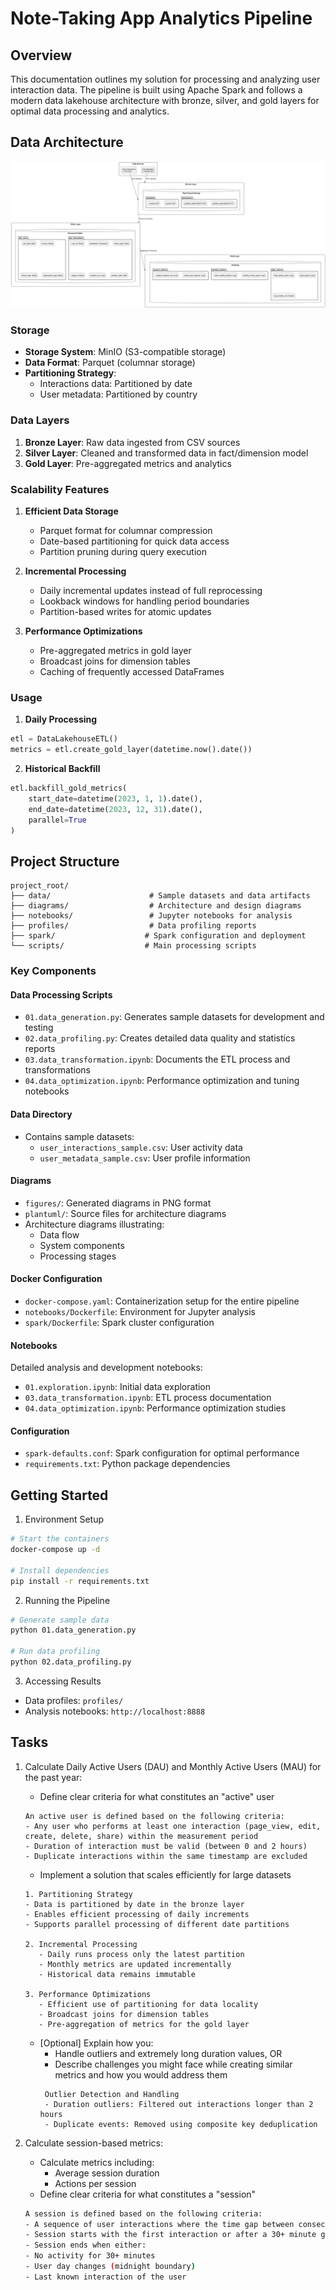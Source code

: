 # Note-Taking App Analytics Pipeline

## Overview
This documentation outlines my solution for processing and analyzing user interaction data. The pipeline is built using Apache Spark and follows a modern data lakehouse architecture with bronze, silver, and gold layers for optimal data processing and analytics.

## Data Architecture

![Data architecture diagram](diagrams/figures/data_architecture.png)

### Storage
- **Storage System**: MinIO (S3-compatible storage)
- **Data Format**: Parquet (columnar storage)
- **Partitioning Strategy**: 
  - Interactions data: Partitioned by date
  - User metadata: Partitioned by country

### Data Layers
1. **Bronze Layer**: Raw data ingested from CSV sources
2. **Silver Layer**: Cleaned and transformed data in fact/dimension model
3. **Gold Layer**: Pre-aggregated metrics and analytics

### Scalability Features

1. **Efficient Data Storage**
   - Parquet format for columnar compression
   - Date-based partitioning for quick data access
   - Partition pruning during query execution

2. **Incremental Processing**
   - Daily incremental updates instead of full reprocessing
   - Lookback windows for handling period boundaries
   - Partition-based writes for atomic updates

3. **Performance Optimizations**
   - Pre-aggregated metrics in gold layer
   - Broadcast joins for dimension tables
   - Caching of frequently accessed DataFrames

### Usage

1. **Daily Processing**
```python
etl = DataLakehouseETL()
metrics = etl.create_gold_layer(datetime.now().date())
```

2. **Historical Backfill**
```python
etl.backfill_gold_metrics(
    start_date=datetime(2023, 1, 1).date(),
    end_date=datetime(2023, 12, 31).date(),
    parallel=True
)
```

## Project Structure

```
project_root/
├── data/                      # Sample datasets and data artifacts
├── diagrams/                  # Architecture and design diagrams
├── notebooks/                 # Jupyter notebooks for analysis
├── profiles/                  # Data profiling reports
├── spark/                    # Spark configuration and deployment
└── scripts/                  # Main processing scripts
```

### Key Components

#### Data Processing Scripts
- `01.data_generation.py`: Generates sample datasets for development and testing
- `02.data_profiling.py`: Creates detailed data quality and statistics reports
- `03.data_transformation.ipynb`: Documents the ETL process and transformations
- `04.data_optimization.ipynb`: Performance optimization and tuning notebooks

#### Data Directory
- Contains sample datasets:
  - `user_interactions_sample.csv`: User activity data
  - `user_metadata_sample.csv`: User profile information

#### Diagrams
- `figures/`: Generated diagrams in PNG format
- `plantuml/`: Source files for architecture diagrams
- Architecture diagrams illustrating:
  - Data flow
  - System components
  - Processing stages

#### Docker Configuration
- `docker-compose.yaml`: Containerization setup for the entire pipeline
- `notebooks/Dockerfile`: Environment for Jupyter analysis
- `spark/Dockerfile`: Spark cluster configuration

#### Notebooks
Detailed analysis and development notebooks:
- `01.exploration.ipynb`: Initial data exploration
- `03.data_transformation.ipynb`: ETL process documentation
- `04.data_optimization.ipynb`: Performance optimization studies

#### Configuration
- `spark-defaults.conf`: Spark configuration for optimal performance
- `requirements.txt`: Python package dependencies

## Getting Started

1. Environment Setup
```bash
# Start the containers
docker-compose up -d

# Install dependencies
pip install -r requirements.txt
```

2. Running the Pipeline
```bash
# Generate sample data
python 01.data_generation.py

# Run data profiling
python 02.data_profiling.py

```

3. Accessing Results
- Data profiles: `profiles/`
- Analysis notebooks: `http://localhost:8888`

## Tasks

1. Calculate Daily Active Users (DAU) and Monthly Active Users (MAU) for the past year:
   - Define clear criteria for what constitutes an "active" user
   ```
   An active user is defined based on the following criteria:
   - Any user who performs at least one interaction (page_view, edit, create, delete, share) within the measurement period
   - Duration of interaction must be valid (between 0 and 2 hours)
   - Duplicate interactions within the same timestamp are excluded
   ```

   - Implement a solution that scales efficiently for large datasets
   ```
   1. Partitioning Strategy
   - Data is partitioned by date in the bronze layer
   - Enables efficient processing of daily increments
   - Supports parallel processing of different date partitions

   2. Incremental Processing
      - Daily runs process only the latest partition
      - Monthly metrics are updated incrementally
      - Historical data remains immutable

   3. Performance Optimizations
      - Efficient use of partitioning for data locality
      - Broadcast joins for dimension tables
      - Pre-aggregation of metrics for the gold layer
   ```

   - [Optional] Explain how you:
     - Handle outliers and extremely long duration values, OR
     - Describe challenges you might face while creating similar metrics and how you would address them
     ```
      Outlier Detection and Handling
      - Duration outliers: Filtered out interactions longer than 2 hours
      - Duplicate events: Removed using composite key deduplication
      ```

2. Calculate session-based metrics:
   - Calculate metrics including:
     - Average session duration
     - Actions per session
   - Define clear criteria for what constitutes a "session"
   ```bash
   A session is defined based on the following criteria:
   - A sequence of user interactions where the time gap between consecutive actions is less than 30 minutes
   - Session starts with the first interaction or after a 30+ minute gap
   - Session ends when either:
   - No activity for 30+ minutes
   - User day changes (midnight boundary)
   - Last known interaction of the user
  ```